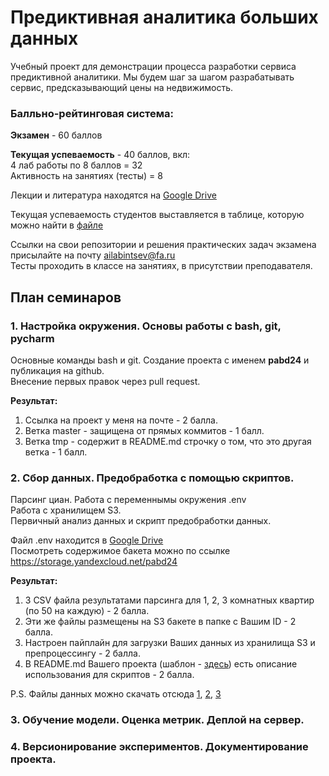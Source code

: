 # Предиктивная аналитика больших данных 

Учебный проект для демонстрации процесса разработки сервиса предиктивной аналитики. 
Мы будем шаг за шагом разрабатывать сервис, предсказывающий цены на недвижимость. 


### Балльно-рейтинговая система:  

**Экзамен** - 60 баллов  

**Текущая успеваемость** - 40 баллов, вкл:  
4 лаб работы по 8 баллов = 32  
Активность на занятиях (тесты) = 8

Лекции и литература находятся на [Google Drive](https://drive.google.com/drive/folders/1cUry7oySkAJ5OB5lMGQcMceTO2nWxUHT?usp=drive_link)  

Текущая успеваемость студентов выставляется в таблице, которую можно найти в [файле](docs/results.csv)

Ссылки на свои репозитории и решения практических задач экзамена присылайте на почту ailabintsev@fa.ru   
Тесты проходить в классе на занятиях, в присутствии преподавателя.  

## План семинаров

### 1. Настройка окружения. Основы работы с bash, git, pycharm
Основные команды bash и git. 
Создание проекта с именем **pabd24** и публикация на github.  
Внесение первых правок через pull request.  

**Результат:**  
1. Cсылка на проект у меня на почте - 2 балла. 
2. Ветка master - защищена от прямых коммитов - 1 балл. 
3. Ветка tmp - содержит в README.md строчку о том, что это другая ветка - 1 балл. 

### 2. Сбор данных. Предобработка с помощью скриптов.  
Парсинг циан.
Работа с переменнымы окружения .env  
Работа с хранилищем S3.  
Первичный анализ данных и скрипт предобработки данных.  

Файл .env находится в [Google Drive](https://drive.google.com/drive/folders/1cUry7oySkAJ5OB5lMGQcMceTO2nWxUHT?usp=drive_link)    
Посмотреть содержимое бакета можно по ссылке https://storage.yandexcloud.net/pabd24  

**Результат:**  
1. 3 CSV файла результатами парсинга для 1, 2, 3 комнатных квартир (по 50 на каждую) - 2 балла.  
2. Эти же файлы размещены на S3 бакете в папке с Вашим ID - 2 балла.   
3. Настроен пайплайн для загрузки Ваших данных из хранилища S3 и препроцессингу - 2 балла.   
4. В README.md Вашего проекта (шаблон - [здесь](docs/README.template.md)) есть описание использования для скриптов - 2 балла. 

P.S. Файлы данных можно скачать отсюда [1](https://storage.yandexcloud.net/pabd24/data/raw/cian_flat_sale_1_50_moskva_26_Apr_2024_14_08_32_338904.csv), 
[2](https://storage.yandexcloud.net/pabd24/data/raw/cian_flat_sale_1_50_moskva_26_Apr_2024_14_15_43_988750.csv), 
[3](https://storage.yandexcloud.net/pabd24/data/raw/cian_flat_sale_1_50_moskva_26_Apr_2024_14_22_17_675082.csv)

### 3. Обучение модели. Оценка метрик. Деплой на сервер. 

### 4. Версионирование экспериментов. Документирование проекта.